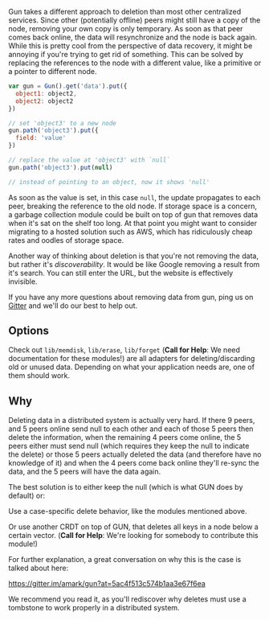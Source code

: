 Gun takes a different approach to deletion than most other centralized services. Since other (potentially offline) peers might still have a copy of the node, removing your own copy is only temporary. As soon as that peer comes back online, the data will resynchronize and the node is back again. While this is pretty cool from the perspective of data recovery, it might be annoying if you're trying to get rid of something. This can be solved by replacing the references to the node with a different value, like a primitive or a pointer to different node.

```javascript
var gun = Gun().get('data').put({
  object1: object2,
  object2: object2
})

// set 'object3' to a new node
gun.path('object3').put({
  field: 'value'
})

// replace the value at 'object3' with `null`
gun.path('object3').put(null)

// instead of pointing to an object, now it shows 'null'
```

As soon as the value is set, in this case `null`, the update propagates to each peer, breaking the reference to the old node. If storage space is a concern, a garbage collection module could be built on top of gun that removes data when it's sat on the shelf too long. At that point you might want to consider migrating to a hosted solution such as AWS, which has ridiculously cheap rates and oodles of storage space.

Another way of thinking about deletion is that you're not removing the data, but rather it's *discoverability*. It would be like Google removing a result from it's search. You can still enter the URL, but the website is effectively invisible.

If you have any more questions about removing data from gun, ping us on [Gitter](https://gitter.im/amark/gun) and we'll do our best to help out.

## Options

Check out `lib/memdisk`, `lib/erase`, `lib/forget` (**Call for Help**: We need documentation for these modules!) are all adapters for deleting/discarding old or unused data. Depending on what your application needs are, one of them should work.

## Why

Deleting data in a distributed system is actually very hard. If there 9 peers, and 5 peers online send null to each other and each of those 5 peers then delete the information, when the remaining 4 peers come online, the 5 peers either must send null (which requires they keep the null to indicate the delete) or those 5 peers actually deleted the data (and therefore have no knowledge of it) and when the 4 peers come back online they'll re-sync the data, and the 5 peers will have the data again.

The best solution is to either keep the null (which is what GUN does by default) or:

Use a case-specific delete behavior, like the modules mentioned above.

Or use another CRDT on top of GUN, that deletes all keys in a node below a certain vector. (**Call for Help**: We're looking for somebody to contribute this module!)

For further explanation, a great conversation on why this is the case is talked about here:

https://gitter.im/amark/gun?at=5ac4f513c574b1aa3e67f6ea

We recommend you read it, as you'll rediscover why deletes must use a tombstone to work properly in a distributed system.